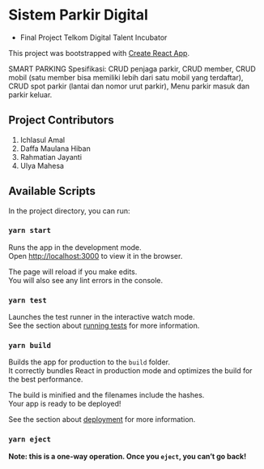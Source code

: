 # Sistem Parkir Digital 
* Final Project Telkom Digital Talent Incubator

This project was bootstrapped with [Create React App](https://github.com/facebook/create-react-app).

SMART PARKING Spesifikasi: CRUD penjaga parkir, CRUD member, CRUD mobil (satu member bisa memiliki lebih dari satu mobil yang terdaftar), CRUD spot parkir (lantai dan nomor urut parkir), Menu parkir masuk dan parkir keluar.

## Project Contributors
1. Ichlasul Amal
2. Daffa Maulana Hiban
3. Rahmatian Jayanti
4. Ulya Mahesa



## Available Scripts

In the project directory, you can run:

### `yarn start`

Runs the app in the development mode.\
Open [http://localhost:3000](http://localhost:3000) to view it in the browser.

The page will reload if you make edits.\
You will also see any lint errors in the console.

### `yarn test`

Launches the test runner in the interactive watch mode.\
See the section about [running tests](https://facebook.github.io/create-react-app/docs/running-tests) for more information.

### `yarn build`

Builds the app for production to the `build` folder.\
It correctly bundles React in production mode and optimizes the build for the best performance.

The build is minified and the filenames include the hashes.\
Your app is ready to be deployed!

See the section about [deployment](https://facebook.github.io/create-react-app/docs/deployment) for more information.

### `yarn eject`

**Note: this is a one-way operation. Once you `eject`, you can’t go back!**




